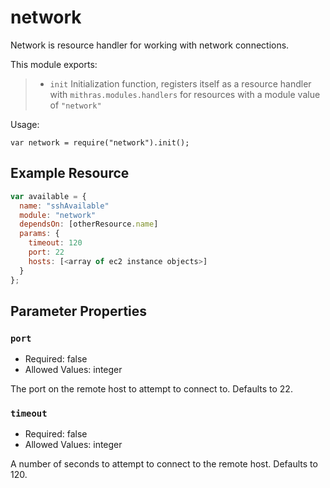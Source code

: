  
 
 # network
 
 Network is resource handler for working with network connections.
 
 This module exports:
 
 > * `init` Initialization function, registers itself as a resource
 >   handler with `mithras.modules.handlers` for resources with a
 >   module value of `"network"`
 
 Usage:
 
 `var network = require("network").init();`
 
  ## Example Resource
 
 ```javascript
 var available = {
   name: "sshAvailable"
   module: "network"
   dependsOn: [otherResource.name]
   params: {
     timeout: 120
     port: 22
     hosts: [<array of ec2 instance objects>]
   }
 };
 ```
 
 ## Parameter Properties
 
 ### `port`

 * Required: false
 * Allowed Values: integer

 The port on the remote host to attempt to connect to.  Defaults to
 22.
 
 ### `timeout`

 * Required: false
 * Allowed Values: integer

 A number of seconds to attempt to connect to the remote host.
 Defaults to 120.
 

